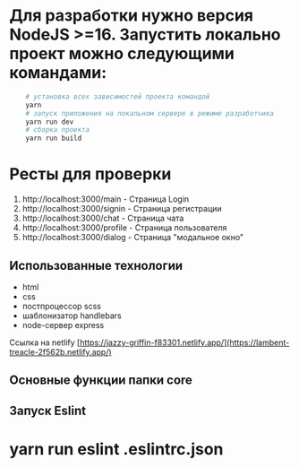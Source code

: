 # Для разработки нужно версия NodeJS >=16. Запустить локально проект можно следующими командами:

```bash
	# установка всех зависимостей проекта командой
	yarn
	# запуск приложения на локальном сервере в режиме разработчика
	yarn run dev
	# сборка проекта
	yarn run build
```

# Ресты для проверки

1. http://localhost:3000/main - 		Страница Login
2. http://localhost:3000/signin - 	Страница регистрации
3. http://localhost:3000/chat - 		Страница чата
4. http://localhost:3000/profile - 	Страница пользователя
5. http://localhost:3000/dialog - 	Страница "модальное окно"

## Использованные технологии

- html
- css
- постпроцессор scss
- шаблонизатор handlebars
- node-сервер express

Ссылка на netlify [https://jazzy-griffin-f83301.netlify.app/](https://lambent-treacle-2f562b.netlify.app/)
## Основные функции папки core

## Запуск Eslint
# yarn run eslint .eslintrc.json

